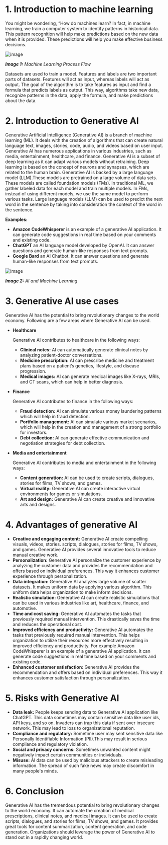 # 1.	Introduction to machine learning
You might be wondering, “How do machines learn? In fact, in machine learning, we train a computer system to identify patterns in historical data. This pattern recognition will help make predictions based on the new data when it is provided. These predictions will help you make effective business decisions.

![image](https://github.com/ssamag/technical-writing/assets/80880193/97fd3aef-cc56-445d-8f55-01e30a0bdad7)

_**Image 1:** Machine Learning Process Flow_

Datasets are used to train a model. Features and labels are two important parts of datasets. Features will act as input, whereas labels will act as output. The goal of the algorithm is to take features as input and find a formula that predicts labels as output. This way, algorithms take new data, recognize patterns in the data, apply the formula, and make predictions about the data.
# 2.	Introduction to Generative AI
Generative Artificial Intelligence (Generative AI) is a branch of machine learning (ML). It deals with the creation of algorithms that can create natural language text, images, stories, code, audio, and videos based on user input. Generative AI has numerous applications in various industries, such as media, entertainment, healthcare, and finance.
Generative AI is a subset of deep learning as it can adapt various models without retraining. Deep learning is based on the concept of neurons and synapses, which are related to the human brain. Generative AI is backed by a large language model (LLM).These models are pretrained on a large volume of data sets. These models are called foundation models (FMs).
In traditional ML, we gather labeled data for each model and train multiple models. In FMs, instead of using different models, we use the same model to perform various tasks.
Large language models (LLM) can be used to predict the next word in the sentence by taking into consideration the context of the word in the sentence.

**Examples:**
- **Amazon CodeWhisperer** is an example of a generative AI application. It can generate code suggestions in real time based on your comments and existing code.
- **ChatGPT** an AI language model developed by OpenAI. It can answer questions and generate human-like responses from text prompts.
- **Google Bard** an AI Chatbot. It can answer questions and generate human-like responses from text prompts.

![image](https://github.com/ssamag/technical-writing/assets/80880193/f248b228-501b-476d-94b3-a2f52c85a654)

_**Image 2:** AI and Machine Learning_

# 3.	Generative AI use cases
Generative AI has the potential to bring revolutionary changes to the world economy. Following are a few areas where Generative AI can be used.
- **Healthcare**
  
  Generative AI contributes to healthcare in the following ways:
  - **Clinical notes:** AI can automatically generate clinical notes by analyzing patient-doctor conversations.
  - **Medicine prescription:** AI can prescribe medicine and treatment plans based on a patient’s genetics, lifestyle, and disease progression.
  - **Medical images:** AI can generate medical images like X-rays, MRIs, and CT scans, which can help in better diagnosis.

- **Finance**

  Generative AI contributes to finance in the following ways:
  - **Fraud detection:** AI can simulate various money laundering patterns which will help in fraud detection.
  - **Portfolio management:** AI can simulate various market scenarios, which will help in the creation and management of a strong portfolio for investors.
  - **Debt collection:** AI can generate effective communication and negotiation strategies for debt collection.

- **Media and entertainment**

  Generative AI contributes to media and entertainment in the following ways:
  - **Content generation:** AI can be used to create scripts, dialogues, stories for films, TV shows, and games.
  - **Virtual reality:** Generative AI can create interactive virtual environments for games or simulations.
  - **Art and design:** Generative AI can create creative and innovative arts and designs.
# 4.	Advantages of generative AI
- **Creative and engaging content:** Generative AI create compelling visuals, videos, stories. scripts, dialogues, stories for films, TV shows, and games. Generative AI provides several innovative tools to reduce manual creative work.
- **Personalization:** Generative AI personalize the customer experience by analyzing the customer data and provides the recommendation and offers based on individual preferences. This way it enhances customer experience through personalization.
- **Data integration:** Generative AI analyzes large volume of scatter datasets. It makes uniform data by applying various algorithm. This uniform data helps organization to make inform decisions.
- **Realistic simulation:** Generative AI can create realistic simulations that can be used in various industries like art, healthcare, finance, and automotive.
- **Time and cost saving:** Generative AI automates the tasks that previously required manual intervention. This drastically saves the time and reduces the operational cost.
- **Improved efficiency and productivity:** Generative AI automates the tasks that previously required manual intervention. This helps organization to utilize their resources more effectively resulting in improved efficiency and productivity. For example Amazon CodeWhisperer is an example of a generative AI application. It can generate code suggestions in real time based on your comments and existing code.
- **Enhanced customer satisfaction:** Generative AI provides the recommendation and offers based on individual preferences. This way it enhances customer satisfaction through personalization.
# 5.	Risks with Generative AI
- **Data leak:** People keeps sending data to Generative AI application like ChatGPT. This data sometimes may contain sensitive data like user ids, API keys, and so on. Invaders can trap this data if sent over insecure network. This may lead to loss to organizational reputation.
- **Compliance and regulatory:** Sometime user may sent sensitive data like Personally Identifiable Information (PII).This may result in serious compliance and regulatory violation.
- **Social and privacy concerns:** Sometimes unwanted content might negatively impact certain communities or individuals.
- **Misuse:** AI data can be used by malicious attackers to create misleading information. The spread of such fake news may create discomfort in many people's minds.
# 6.	Conclusion
Generative AI has the tremendous potential to bring revolutionary changes to the world economy. It can automate the creation of medical prescriptions, clinical notes, and medical images. It can be used to create scripts, dialogues, and stories for films, TV shows, and games. It provides great tools for content summarization, content generation, and code generation. Organizations should leverage the power of Generative AI to stand out in a rapidly changing world.
